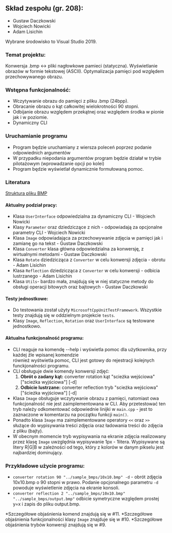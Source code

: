 ## Skład zespołu (gr. 208):
* Gustaw Daczkowski
* Wojciech Nowicki
* Adam Lisichin

Wybrane środowisko to Visual Studio 2019.

### Temat projektu:
Konwersja .bmp <-> pliki nagłowkowe pamieci (statyczna).
Wyświetlanie obrazów w formie tekstowej (ASCII).
Optymalizacja pamięci pod względem przechowywanego obrazu.


### Wstępna funkcjonalność:
* Wczytywanie obrazu do pamięci z pliku .bmp (24bpp).
* Obracanie obrazu o kąt całkowitej wielokrotności 90 stopni.
* Odbijanie obrazu względem przekątnej oraz względem środka w pionie jak i w poziomie.
* Dynamiczny CLI

### Uruchamianie programu
* Program będzie uruchamiany z wiersza poleceń poprzez podanie odpowiednich argumentów
* W przypadku niepodania argumentów program będzie działał w trybie pilotażowym (wprowadzanie opcji po kolei)
* Program będzie wyświetlał dynamicznie formułowaną pomoc.


### Literatura

 [Struktura pliku BMP](http://www.ue.eti.pg.gda.pl/fpgalab/zadania.spartan3/zad_vga_struktura_pliku_bmp_en.html)


#### Aktualny podział pracy:
* Klasa `UserInterface` odpowiedzialna za dynamiczny CLI - Wojciech Nowicki
* Klasy `Parameter` oraz dziedziczące z nich - odpowiadają za opcjonalne parametry CLI - Wojciech Nowicki
* Klasa `Image` odpowiadająca za przechowywanie zdjęcia w pamięci jak i zamianę go na tekst - Gustaw Daczkowski
* Klasa `Converter` klasa główna odpowiedzialna za konwersję, z wirtualnymi metodami - Gustaw Daczkowski
* Klasa `Rotate` dziedzicząca z `Converter` w celu konwersji zdjęcia - obrotu - Adam Lisichin
* Klasa `Reflection` dziedzicząca z `Converter` w celu konwersji - odbicia lustrzanego - Adam Lisichin
* Klasa `Utils`- bardzo mała, znajdują się w niej statyczne metody do obsługi operacji bitowych oraz bajtowych - Gustaw Daczkowski


#### Testy jednostkowe:
* Do testowania został użyty `MicrosoftCppUnitTestFramework`. Wszystkie testy znajdują się w oddzielnym projekcie `tests`.
* Klasy `Image`, `Reflection`, `Rotation` oraz `UserInterface` są testowane jednostkowo.

#### Aktualna funkcjonalność programu:
* CLI reaguje na komendę --help i wyświetla pomoc dla użytkownika, przy każdej źle wpisanej komendzie  
również wyśtwietla pomoc, CLI jest gotowy do rejestracji kolejnych funckjonalności programu.
* CLI obsługuje dwie komendy konwersji zdjęć:
    1. **Obrót o zadany kąt:** converter rotation kąt "scieżka wejściowa" ["scieżka wyjściowa"] [-d]
    2. **Odbicie lustrzane:** converter reflection tryb "scieżka wejściowa" ["ścieżka wyjściowa"] [-d]
* Klasa `Image` obsługuje wczytywanie obrazu z pamięci, natomiast owa funkcjonalność nie jest zaimplementowana w CLI.
Aby przetestować ten tryb należy odkomentować odpowiednie linijki w `main.cpp` - jest to zaznaczone w komentarzu na początku funkcji `main()`.
* Ponadto klasa `Image` ma zaimplementowane operatory `<<` oraz `>>` służące do wypisywania treści zdjęcia oraz ładowania treści do zdjęcia z pliku (bajty).
* W obecnym momencie tryb wypisywania na ekranie zdjęcia realizowany przez klasę `Image` uwzględnia wypisywanie 1px - 1litera. 
Wypisywane są litery R|G|B w zależności od tego, który z kolorów w danym pikselu jest najbardziej dominujący.



### Przykładowe użycie programu:
* `converter rotation 90 "../sample_bmps/10x10.bmp" -d` - obrót zdjęcia 10x10.bmp o 90 stopni w prawo.
Podanie opcjonalnego parametru `-d` powoduje wyświetlenie zdjęcia na ekranie konsoli.
* `converter reflection 2 "../sample_bmps/10x10.bmp" "../sample_bmps/output.bmp"` odbicie symetryczne względem prostej y=x i zapis do pliku output.bmp.

*Szczegółowe objaśnienia komend znajdują się w #11.
*Szczegółowe objaśnienia funkcjonalności klasy `Image` znajduje się w #10.
*Szczegółowe objaśnienia trybów konwersji znajdują się w #9.



